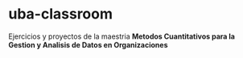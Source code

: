 # uba-classroom

Ejercicios y proyectos de la maestria **Metodos Cuantitativos para la Gestion y
Analisis de Datos en Organizaciones**
